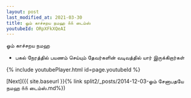 ```yaml
---
layout: post
last_modified_at: 2021-03-30
title: ஓம் காச்சறய நமஹ ௧௧ டைம்ஸ்
youtubeId: ORpXFkXQeAI
---
```

 
 
 ஓம் காச்சறய நமஹ  
 
 -  பகல் நேரத்தில் பயணம் செய்யும் தேவர்களின் வடிவத்தில் யார் இருக்கிறார்கள் 
 
  
 
  
 
 
 
 
 
 


{% include youtubePlayer.html id=page.youtubeId %}
 
[Next]({{ site.baseurl }}{% link  split2/_posts/2014-12-03-ஓம் சேனாபதயே நமஹ ௧௧ டைம்ஸ்.md%})
 

